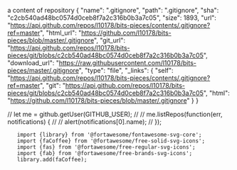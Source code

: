 
 a content of repository
 {
    "name": ".gitignore",
    "path": ".gitignore",
    "sha": "c2cb540ad48bc0574d0ceb8f7a2c316b0b3a7c05",
    "size": 1893,
    "url": "https://api.github.com/repos/l10178/bits-pieces/contents/.gitignore?ref=master",
    "html_url": "https://github.com/l10178/bits-pieces/blob/master/.gitignore",
    "git_url": "https://api.github.com/repos/l10178/bits-pieces/git/blobs/c2cb540ad48bc0574d0ceb8f7a2c316b0b3a7c05",
    "download_url": "https://raw.githubusercontent.com/l10178/bits-pieces/master/.gitignore",
    "type": "file",
    "_links": {
      "self": "https://api.github.com/repos/l10178/bits-pieces/contents/.gitignore?ref=master",
      "git": "https://api.github.com/repos/l10178/bits-pieces/git/blobs/c2cb540ad48bc0574d0ceb8f7a2c316b0b3a7c05",
      "html": "https://github.com/l10178/bits-pieces/blob/master/.gitignore"
    }
  } 
 



// let me = github.getUser(GITHUB_USER);
            //
            // me.listRepos(function(err, notifications) {
            //     // alert(notifications[0].name);
            // });  
    
    
    
    
 
  
       import {library} from '@fortawesome/fontawesome-svg-core';
       import {faCoffee} from '@fortawesome/free-solid-svg-icons';
       import {fas} from '@fortawesome/free-regular-svg-icons';
       import {fab} from '@fortawesome/free-brands-svg-icons';
       library.add(faCoffee);         
     